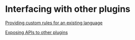 # Interfacing with other plugins

[Providing custom rules for an existing language](providing-custom-rules-for-an-existing-language)

[Exposing APIs to other plugins](exposing-apis-to-other-plugins)
